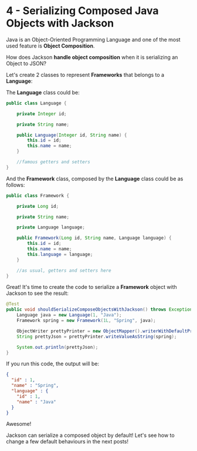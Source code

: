 # 4 - Serializing Composed Java Objects with Jackson

Java is an Object-Oriented Programming Language and one of the most used feature is **Object Composition**.

How does Jackson **handle object composition** when it is serializing an Object to JSON?

Let's create 2 classes to represent **Frameworks** that belongs to a **Language**:

The **Language** class could be:

```java
public class Language {

	private Integer id;

	private String name;

	public Language(Integer id, String name) {
		this.id = id;
		this.name = name;
	}

	//famous getters and setters
}
```

And the **Framework** class, composed by the **Language** class could be as follows:

```java
public class Framework {

	private Long id;

	private String name;

	private Language language;

	public Framework(Long id, String name, Language language) {
		this.id = id;
		this.name = name;
		this.language = language;
	}

	//as usual, getters and setters here
}
```

Great! It's time to create the code to serialize a **Framework** object with Jackson to see the result:

```java
@Test
public void shouldSerializeComposeObjectsWithJackson() throws Exception {
	Language java = new Language(1, "Java");
	Framework spring = new Framework(1L, "Spring", java);

	ObjectWriter prettyPrinter = new ObjectMapper().writerWithDefaultPrettyPrinter();
	String prettyJson = prettyPrinter.writeValueAsString(spring);

	System.out.println(prettyJson);
}
```

If you run this code, the output will be:

```json
{
  "id" : 1,
  "name" : "Spring",
  "language" : {
    "id" : 1,
    "name" : "Java"
  }
}
```

Awesome!

Jackson can serialize a composed object by default! Let's see how to change a few default behaviours in the next posts!
